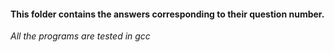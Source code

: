 #### This folder contains the answers corresponding to their question number.
*All the programs are tested in gcc*
